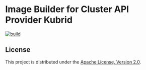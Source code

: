 # Image Builder for Cluster API Provider Kubrid

[![build](https://github.com/smartxworks/capch-image-builder/actions/workflows/build.yml/badge.svg)](https://github.com/smartxworks/capch-image-builder/actions/workflows/build.yml)

## License

This project is distributed under the [Apache License, Version 2.0](LICENSE).

